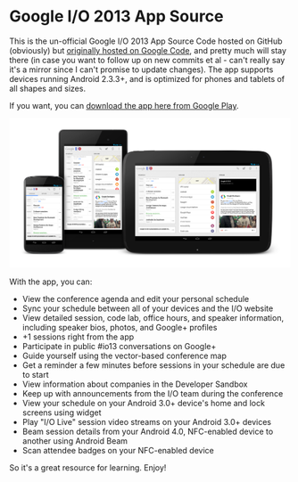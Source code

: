 Google I/O 2013 App Source
==========================

This is the un-official Google I/O 2013 App Source Code hosted on GitHub
(obviously) but [originally hosted on Google Code][1], and pretty much will stay
there (in case you want to follow up on new commits et al - can't really say
it's a mirror since I can't promise to update changes). The app supports devices
running Android 2.3.3+, and is optimized for phones and tablets of all shapes
and sizes.

If you want, you can [download the app here from Google Play][2].

![Google I/O 2013](demo.png "Google I/O 2013 app display on different device form factors")

With the app, you can:

* View the conference agenda and edit your personal schedule
* Sync your schedule between all of your devices and the I/O website
* View detailed session, code lab, office hours, and speaker information, including speaker bios, photos, and Google+ profiles
* +1 sessions right from the app
* Participate in public #io13 conversations on Google+
* Guide yourself using the vector-based conference map
* Get a reminder a few minutes before sessions in your schedule are due to start
* View information about companies in the Developer Sandbox
* Keep up with announcements from the I/O team during the conference
* View your schedule on your Android 3.0+ device's home and lock screens using widget
* Play "I/O Live" session video streams on your Android 3.0+ devices
* Beam session details from your Android 4.0, NFC-enabled device to another using Android Beam
* Scan attendee badges on your NFC-enabled device

So it's a great resource for learning. Enjoy!

[1]: https://code.google.com/p/iosched/
[2]: https://play.google.com/store/apps/details?id=com.google.android.apps.iosched
